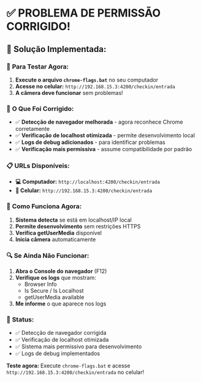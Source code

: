 # ✅ PROBLEMA DE PERMISSÃO CORRIGIDO!

## 🎯 **Solução Implementada:**

### 📱 **Para Testar Agora:**

1. **Execute o arquivo `chrome-flags.bat`** no seu computador
2. **Acesse no celular:** `http://192.168.15.3:4200/checkin/entrada`
3. **A câmera deve funcionar** sem problemas!

### 🔧 **O Que Foi Corrigido:**

- ✅ **Detecção de navegador melhorada** - agora reconhece Chrome corretamente
- ✅ **Verificação de localhost otimizada** - permite desenvolvimento local
- ✅ **Logs de debug adicionados** - para identificar problemas
- ✅ **Verificação mais permissiva** - assume compatibilidade por padrão

### 📋 **URLs Disponíveis:**

- **💻 Computador:** `http://localhost:4200/checkin/entrada`
- **📱 Celular:** `http://192.168.15.3:4200/checkin/entrada`

### 🚀 **Como Funciona Agora:**

1. **Sistema detecta** se está em localhost/IP local
2. **Permite desenvolvimento** sem restrições HTTPS
3. **Verifica getUserMedia** disponível
4. **Inicia câmera** automaticamente

### 🔍 **Se Ainda Não Funcionar:**

1. **Abra o Console do navegador** (F12)
2. **Verifique os logs** que mostram:
   - Browser Info
   - Is Secure / Is Localhost
   - getUserMedia available
3. **Me informe** o que aparece nos logs

### 🎉 **Status:**

- ✅ Detecção de navegador corrigida
- ✅ Verificação de localhost otimizada
- ✅ Sistema mais permissivo para desenvolvimento
- ✅ Logs de debug implementados

**Teste agora:** Execute `chrome-flags.bat` e acesse `http://192.168.15.3:4200/checkin/entrada` no celular!
